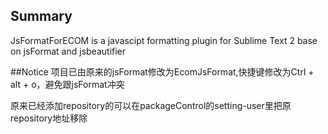 ## Summary
JsFormatForECOM is a javascipt formatting plugin for Sublime Text 2 base on jsFormat and jsbeautifier

##Notice 
项目已由原来的jsFormat修改为EcomJsFormat,快捷键修改为Ctrl + alt + o，避免跟jsFormat冲突

原来已经添加repository的可以在packageControl的setting-user里把原repository地址移除


